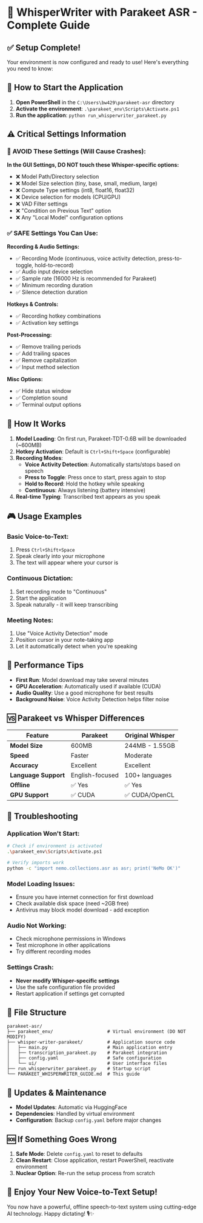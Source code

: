 # 🦜 WhisperWriter with Parakeet ASR - Complete Guide

## ✅ **Setup Complete!** 

Your environment is now configured and ready to use! Here's everything you need to know:

## 🚀 **How to Start the Application**

1. **Open PowerShell** in the `C:\Users\bw429\parakeet-asr` directory
2. **Activate the environment**: `.\parakeet_env\Scripts\Activate.ps1`
3. **Run the application**: `python run_whisperwriter_parakeet.py`

## ⚠️ **Critical Settings Information**

### 🚫 **AVOID These Settings (Will Cause Crashes):**

**In the GUI Settings, DO NOT touch these Whisper-specific options:**
- ❌ Model Path/Directory selection
- ❌ Model Size selection (tiny, base, small, medium, large)
- ❌ Compute Type settings (int8, float16, float32)
- ❌ Device selection for models (CPU/GPU) 
- ❌ VAD Filter settings
- ❌ "Condition on Previous Text" option
- ❌ Any "Local Model" configuration options

### ✅ **SAFE Settings You Can Use:**

**Recording & Audio Settings:**
- ✅ Recording Mode (continuous, voice activity detection, press-to-toggle, hold-to-record)
- ✅ Audio input device selection
- ✅ Sample rate (16000 Hz is recommended for Parakeet)
- ✅ Minimum recording duration
- ✅ Silence detection duration

**Hotkeys & Controls:**
- ✅ Recording hotkey combinations
- ✅ Activation key settings

**Post-Processing:**
- ✅ Remove trailing periods
- ✅ Add trailing spaces
- ✅ Remove capitalization
- ✅ Input method selection

**Misc Options:**
- ✅ Hide status window
- ✅ Completion sound
- ✅ Terminal output options

## 🎯 **How It Works**

1. **Model Loading**: On first run, Parakeet-TDT-0.6B will be downloaded (~600MB)
2. **Hotkey Activation**: Default is `Ctrl+Shift+Space` (configurable)
3. **Recording Modes**:
   - **Voice Activity Detection**: Automatically starts/stops based on speech
   - **Press to Toggle**: Press once to start, press again to stop
   - **Hold to Record**: Hold the hotkey while speaking
   - **Continuous**: Always listening (battery intensive)
4. **Real-time Typing**: Transcribed text appears as you speak

## 🎮 **Usage Examples**

### Basic Voice-to-Text:
1. Press `Ctrl+Shift+Space`
2. Speak clearly into your microphone
3. The text will appear where your cursor is

### Continuous Dictation:
1. Set recording mode to "Continuous"
2. Start the application
3. Speak naturally - it will keep transcribing

### Meeting Notes:
1. Use "Voice Activity Detection" mode
2. Position cursor in your note-taking app
3. Let it automatically detect when you're speaking

## 🔧 **Performance Tips**

- **First Run**: Model download may take several minutes
- **GPU Acceleration**: Automatically used if available (CUDA)
- **Audio Quality**: Use a good microphone for best results
- **Background Noise**: Voice Activity Detection helps filter noise

## 🆚 **Parakeet vs Whisper Differences**

| Feature | Parakeet | Original Whisper |
|---------|----------|------------------|
| **Model Size** | 600MB | 244MB - 1.55GB |
| **Speed** | Faster | Moderate |
| **Accuracy** | Excellent | Excellent |
| **Language Support** | English-focused | 100+ languages |
| **Offline** | ✅ Yes | ✅ Yes |
| **GPU Support** | ✅ CUDA | ✅ CUDA/OpenCL |

## 🐛 **Troubleshooting**

### Application Won't Start:
```bash
# Check if environment is activated
.\parakeet_env\Scripts\Activate.ps1

# Verify imports work
python -c "import nemo.collections.asr as asr; print('NeMo OK')"
```

### Model Loading Issues:
- Ensure you have internet connection for first download
- Check available disk space (need ~2GB free)
- Antivirus may block model download - add exception

### Audio Not Working:
- Check microphone permissions in Windows
- Test microphone in other applications
- Try different recording modes

### Settings Crash:
- **Never modify Whisper-specific settings**
- Use the safe configuration file provided
- Restart application if settings get corrupted

## 📁 **File Structure**

```
parakeet-asr/
├── parakeet_env/                    # Virtual environment (DO NOT MODIFY)
├── whisper-writer-parakeet/         # Application source code
│   ├── main.py                      # Main application entry
│   ├── transcription_parakeet.py    # Parakeet integration
│   ├── config.yaml                  # Safe configuration
│   └── ui/                          # User interface files
├── run_whisperwriter_parakeet.py    # Startup script
└── PARAKEET_WHISPERWRITER_GUIDE.md  # This guide
```

## 🔄 **Updates & Maintenance**

- **Model Updates**: Automatic via HuggingFace
- **Dependencies**: Handled by virtual environment
- **Configuration**: Backup `config.yaml` before major changes

## 🆘 **If Something Goes Wrong**

1. **Safe Mode**: Delete `config.yaml` to reset to defaults
2. **Clean Restart**: Close application, restart PowerShell, reactivate environment
3. **Nuclear Option**: Re-run the setup process from scratch

## 🎉 **Enjoy Your New Voice-to-Text Setup!**

You now have a powerful, offline speech-to-text system using cutting-edge AI technology. Happy dictating! 🎙️✨ 